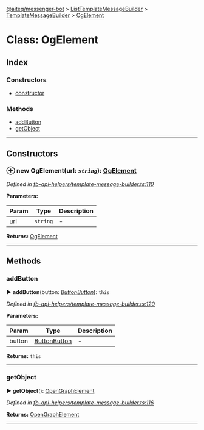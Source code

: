 [@aiteq/messenger-bot](../README.md) > [ListTemplateMessageBuilder](../classes/listtemplatemessagebuilder.md) > [TemplateMessageBuilder](../modules/listtemplatemessagebuilder.templatemessagebuilder.md) > [OgElement](../classes/listtemplatemessagebuilder.templatemessagebuilder.ogelement.md)



# Class: OgElement

## Index

### Constructors

* [constructor](listtemplatemessagebuilder.templatemessagebuilder.ogelement.md#constructor)


### Methods

* [addButton](listtemplatemessagebuilder.templatemessagebuilder.ogelement.md#addbutton)
* [getObject](listtemplatemessagebuilder.templatemessagebuilder.ogelement.md#getobject)



---
## Constructors
<a id="constructor"></a>


### ⊕ **new OgElement**(url: *`string`*): [OgElement](listtemplatemessagebuilder.templatemessagebuilder.ogelement.md)



*Defined in [fb-api-helpers/template-message-builder.ts:110](https://github.com/aiteq/messenger-bot/blob/a540dbb/src/fb-api-helpers/template-message-builder.ts#L110)*



**Parameters:**

| Param | Type | Description |
| ------ | ------ | ------ |
| url | `string`   |  - |





**Returns:** [OgElement](listtemplatemessagebuilder.templatemessagebuilder.ogelement.md)

---


## Methods
<a id="addbutton"></a>

###  addButton

► **addButton**(button: *[Button](templatemessagebuilder.button.md)[Button](../modules/send.md#button)*): `this`




*Defined in [fb-api-helpers/template-message-builder.ts:120](https://github.com/aiteq/messenger-bot/blob/a540dbb/src/fb-api-helpers/template-message-builder.ts#L120)*



**Parameters:**

| Param | Type | Description |
| ------ | ------ | ------ |
| button | [Button](templatemessagebuilder.button.md)[Button](../modules/send.md#button)   |  - |





**Returns:** `this`





___

<a id="getobject"></a>

###  getObject

► **getObject**(): [OpenGraphElement](../interfaces/send.opengraphelement.md)




*Defined in [fb-api-helpers/template-message-builder.ts:116](https://github.com/aiteq/messenger-bot/blob/a540dbb/src/fb-api-helpers/template-message-builder.ts#L116)*





**Returns:** [OpenGraphElement](../interfaces/send.opengraphelement.md)





___


